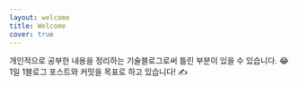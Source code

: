 ```yaml
---
layout: welcome
title: Welcome
cover: true
---
```


<!--author-->

개인적으로 공부한 내용을 정리하는 기술블로그로써 틀린 부분이 있을 수 있습니다. 😂  
1일 1블로그 포스트와 커밋을 목표로 하고 있습니다! ✍️

<!--posts-->
